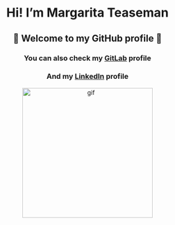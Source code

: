 <h1 align="center">Hi! I’m Margarita Teaseman</h1>
<h2 align="center">💖 Welcome to my GitHub profile 💖</h2>
<h3 align="center">You can also check my <a href="https://gitlab.win-win.software/margarita.teaseman">GitLab</a> profile</h3>
<h3 align="center">And my <a href=https://gitlab.win-win.software/margarita.teaseman">LinkedIn</a> profile</h3>
<div align="center">
  <img src="https://c.tenor.com/fHYbH4MUiggAAAAC/inosuke-kimetsu-no-yaiba.gif" alt="gif" width="300">
</div>


<!-- <h3>Stats</h3> -->
<!-- <a href="https://github.com/ritonpiton/github-readme-stats"><img src="https://github-readme-stats.vercel.app/api?username=ritonpiton" alt="Anurag's GitHub stats"></a> -->
<!-- <hr> -->

